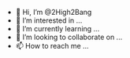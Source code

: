- 👋 Hi, I’m @2High2Bang
- 👀 I’m interested in ...
- 🌱 I’m currently learning ...
- 💞️ I’m looking to collaborate on ...
- 📫 How to reach me ...

<!---
2High2Bang/2High2Bang is a ✨ special ✨ repository because its `README.md` (this file) appears on your GitHub profile.
You can click the Preview link to take a look at your changes.
--->

